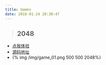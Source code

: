 ```yaml
---
title: Games
date: 2018-01-24 20:30:47
---
```


> ## 2048

- [点我体验](../2048)
- [源码地址](https://github.com/SunnyQjm/2048)
- {% img /img/game_01.png 500 500 2048%}
